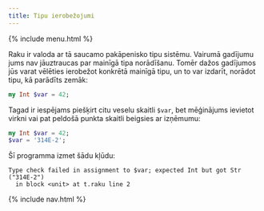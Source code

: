 ```yaml
---
title: Tipu ierobežojumi
---
```


{% include menu.html %}

Raku ir valoda ar tā saucamo pakāpenisko tipu sistēmu. Vairumā gadījumu jums nav jāuztraucas par mainīgā tipa norādīšanu. Tomēr dažos gadījumos jūs varat vēlēties ierobežot konkrētā mainīgā tipu, un to var izdarīt, norādot tipu, kā parādīts zemāk:

```raku
my Int $var = 42;
```

Tagad ir iespējams piešķirt citu veselu skaitli `$var`, bet mēģinājums ievietot virkni vai pat peldošā punkta skaitli beigsies ar izņēmumu:

```raku
my Int $var = 42;
$var = '314E-2';
```

Šī programma izmet šādu kļūdu:

    Type check failed in assignment to $var; expected Int but got Str ("314E-2")
      in block <unit> at t.raku line 2

{% include nav.html %}